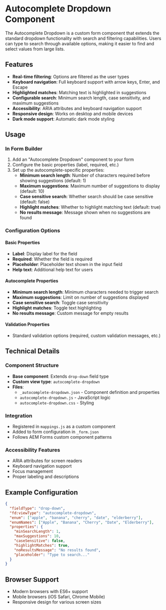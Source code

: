 # Autocomplete Dropdown Component

The Autocomplete Dropdown is a custom form component that extends the standard dropdown functionality with search and filtering capabilities. Users can type to search through available options, making it easier to find and select values from large lists.

## Features

- **Real-time filtering**: Options are filtered as the user types
- **Keyboard navigation**: Full keyboard support with arrow keys, Enter, and Escape
- **Highlighted matches**: Matching text is highlighted in suggestions
- **Configurable search**: Minimum search length, case sensitivity, and maximum suggestions
- **Accessibility**: ARIA attributes and keyboard navigation support
- **Responsive design**: Works on desktop and mobile devices
- **Dark mode support**: Automatic dark mode styling

## Usage

### In Form Builder

1. Add an "Autocomplete Dropdown" component to your form
2. Configure the basic properties (label, required, etc.)
3. Set up the autocomplete-specific properties:
   - **Minimum search length**: Number of characters required before showing suggestions (default: 1)
   - **Maximum suggestions**: Maximum number of suggestions to display (default: 10)
   - **Case sensitive search**: Whether search should be case sensitive (default: false)
   - **Highlight matches**: Whether to highlight matching text (default: true)
   - **No results message**: Message shown when no suggestions are found

### Configuration Options

#### Basic Properties
- **Label**: Display label for the field
- **Required**: Whether the field is required
- **Placeholder**: Placeholder text shown in the input field
- **Help text**: Additional help text for users

#### Autocomplete Properties
- **Minimum search length**: Minimum characters needed to trigger search
- **Maximum suggestions**: Limit on number of suggestions displayed
- **Case sensitive search**: Toggle case sensitivity
- **Highlight matches**: Toggle text highlighting
- **No results message**: Custom message for empty results

#### Validation Properties
- Standard validation options (required, custom validation messages, etc.)

## Technical Details

### Component Structure
- **Base component**: Extends `drop-down` field type
- **Custom view type**: `autocomplete-dropdown`
- **Files**: 
  - `_autocomplete-dropdown.json` - Component definition and properties
  - `autocomplete-dropdown.js` - JavaScript logic
  - `autocomplete-dropdown.css` - Styling

### Integration
- Registered in `mappings.js` as a custom component
- Added to form configuration in `_form.json`
- Follows AEM Forms custom component patterns

### Accessibility Features
- ARIA attributes for screen readers
- Keyboard navigation support
- Focus management
- Proper labeling and descriptions

## Example Configuration

```json
{
  "fieldType": "drop-down",
  "fd:viewType": "autocomplete-dropdown",
  "enum": ["apple", "banana", "cherry", "date", "elderberry"],
  "enumNames": ["Apple", "Banana", "Cherry", "Date", "Elderberry"],
  "properties": {
    "minSearchLength": 1,
    "maxSuggestions": 10,
    "caseSensitive": false,
    "highlightMatches": true,
    "noResultsMessage": "No results found",
    "placeholder": "Type to search..."
  }
}
```

## Browser Support

- Modern browsers with ES6+ support
- Mobile browsers (iOS Safari, Chrome Mobile)
- Responsive design for various screen sizes
